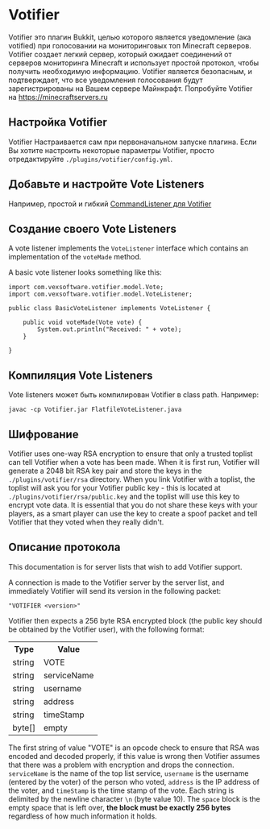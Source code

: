 # Votifier

Votifier это плагин Bukkit, целью которого является уведомление (ака votified) при голосовании на мониторинговых топ Minecraft серверов. Votifier создает легкий сервер, который ожидает соединений от серверов мониторинга Minecraft и использует простой протокол, чтобы получить необходимую информацию. Votifier является безопасным, и подтверждает, что все уведомления голосования будут зарегистрированы на Вашем сервере Майнкрафт. Попробуйте Votifier на https://minecraftservers.ru

## Настройка Votifier

Votifier Настраивается сам при первоначальном запуске плагина.
Если Вы хотите настроить некоторые параметры Votifier, просто отредактируйте `./plugins/votifier/config.yml`.

## Добавьте и настройте Vote Listeners

Например, простой и гибкий [CommandListener для Votifier](https://github.com/Nbushkov/CommandListener)

## Создание своего Vote Listeners

A vote listener implements the `VoteListener` interface which contains an implementation of the `voteMade` method.

A basic vote listener looks something like this:

    import com.vexsoftware.votifier.model.Vote;
    import com.vexsoftware.votifier.model.VoteListener;

    public class BasicVoteListener implements VoteListener {

	    public void voteMade(Vote vote) {
		    System.out.println("Received: " + vote);
	    }

    }

## Компиляция Vote Listeners

Vote listeners может быть компилирован Votifier в class path. Например:

	javac -cp Votifier.jar FlatfileVoteListener.java

## Шифрование

Votifier uses one-way RSA encryption to ensure that only a trusted toplist can tell Votifier when a vote has been made.  When it is first run, Votifier will generate a 2048 bit RSA key pair and store the keys in the `./plugins/votifier/rsa` directory.  When you link Votifier with a toplist, the toplist will ask you for your Votifier public key - this is located at `./plugins/votifier/rsa/public.key` and the toplist will use this key to encrypt vote data.  It is essential that you do not share these keys with your players, as a smart player can use the key to create a spoof packet and tell Votifier that they voted when they really didn't.

## Описание протокола

This documentation is for server lists that wish to add Votifier support.

A connection is made to the Votifier server by the server list, and immediately Votifier will send its version in the following packet:

	"VOTIFIER <version>"

Votifier then expects a 256 byte RSA encrypted block (the public key should be obtained by the Votifier user), with the following format:

<table>
  <tr>
	<th>Type</th>
	<th>Value</th>
  </tr>
  <tr>
	<td>string</td>
	<td>VOTE</td>
  </tr>
  <tr>
	<td>string</td>
	<td>serviceName</td>
  </tr>
  <tr>
	<td>string</td>
	<td>username</td>
  </tr>
  <tr>
	<td>string</td>
	<td>address</td>
  </tr>
  <tr>
	<td>string</td>
	<td>timeStamp</td>
  </tr>
  <tr>
	<td>byte[]</td>
	<td>empty</td>
  </tr>
</table>

The first string of value "VOTE" is an opcode check to ensure that RSA was encoded and decoded properly, if this value is wrong then Votifier assumes that there was a problem with encryption and drops the connection. `serviceName` is the name of the top list service, `username` is the username (entered by the voter) of the person who voted, `address` is the IP address of the voter, and `timeStamp` is the time stamp of the vote.  Each string is delimited by the newline character `\n` (byte value 10).  The `space` block is the empty space that is left over, **the block must be exactly 256 bytes** regardless of how much information it holds.
